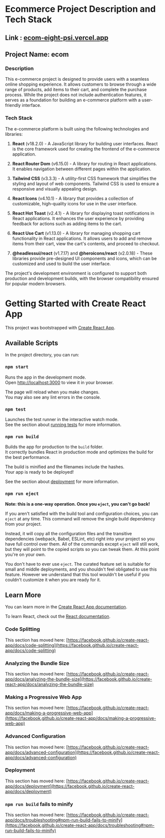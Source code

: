 # Ecommerce Project Description and Tech Stack

## Link : [ecom-eight-psi.vercel.app](https://ecom-eight-psi.vercel.app/)

## Project Name: ecom

### Description
This e-commerce project is designed to provide users with a seamless online shopping experience. It allows customers to browse through a wide range of products, add items to their cart, and complete the purchase process. While the project does not include authentication features, it serves as a foundation for building an e-commerce platform with a user-friendly interface.

### Tech Stack
The e-commerce platform is built using the following technologies and libraries:

1. **React** (v18.2.0) - A JavaScript library for building user interfaces. React is the core framework used for creating the frontend of the e-commerce application.

2. **React Router Dom** (v6.15.0) - A library for routing in React applications. It enables navigation between different pages within the application.

3. **Tailwind CSS** (v3.3.3) - A utility-first CSS framework that simplifies the styling and layout of web components. Tailwind CSS is used to ensure a responsive and visually appealing design.

4. **React Icons** (v4.10.1) - A library that provides a collection of customizable, high-quality icons for use in the user interface.

5. **React Hot Toast** (v2.4.1) - A library for displaying toast notifications in React applications. It enhances the user experience by providing feedback for actions such as adding items to the cart.

6. **React Use Cart** (v1.13.0) - A library for managing shopping cart functionality in React applications. It allows users to add and remove items from their cart, view the cart's contents, and proceed to checkout.

7. **@headlessui/react** (v1.7.17) and **@heroicons/react** (v2.0.18) - These libraries provide pre-designed UI components and icons, which can be customized and used to build the user interface.

The project's development environment is configured to support both production and development builds, with the browser compatibility ensured for popular modern browsers.




# Getting Started with Create React App

This project was bootstrapped with [Create React App](https://github.com/facebook/create-react-app).

## Available Scripts

In the project directory, you can run:

### `npm start`

Runs the app in the development mode.\
Open [http://localhost:3000](http://localhost:3000) to view it in your browser.

The page will reload when you make changes.\
You may also see any lint errors in the console.

### `npm test`

Launches the test runner in the interactive watch mode.\
See the section about [running tests](https://facebook.github.io/create-react-app/docs/running-tests) for more information.

### `npm run build`

Builds the app for production to the `build` folder.\
It correctly bundles React in production mode and optimizes the build for the best performance.

The build is minified and the filenames include the hashes.\
Your app is ready to be deployed!

See the section about [deployment](https://facebook.github.io/create-react-app/docs/deployment) for more information.

### `npm run eject`

**Note: this is a one-way operation. Once you `eject`, you can't go back!**

If you aren't satisfied with the build tool and configuration choices, you can `eject` at any time. This command will remove the single build dependency from your project.

Instead, it will copy all the configuration files and the transitive dependencies (webpack, Babel, ESLint, etc) right into your project so you have full control over them. All of the commands except `eject` will still work, but they will point to the copied scripts so you can tweak them. At this point you're on your own.

You don't have to ever use `eject`. The curated feature set is suitable for small and middle deployments, and you shouldn't feel obligated to use this feature. However we understand that this tool wouldn't be useful if you couldn't customize it when you are ready for it.

## Learn More

You can learn more in the [Create React App documentation](https://facebook.github.io/create-react-app/docs/getting-started).

To learn React, check out the [React documentation](https://reactjs.org/).

### Code Splitting

This section has moved here: [https://facebook.github.io/create-react-app/docs/code-splitting](https://facebook.github.io/create-react-app/docs/code-splitting)

### Analyzing the Bundle Size

This section has moved here: [https://facebook.github.io/create-react-app/docs/analyzing-the-bundle-size](https://facebook.github.io/create-react-app/docs/analyzing-the-bundle-size)

### Making a Progressive Web App

This section has moved here: [https://facebook.github.io/create-react-app/docs/making-a-progressive-web-app](https://facebook.github.io/create-react-app/docs/making-a-progressive-web-app)

### Advanced Configuration

This section has moved here: [https://facebook.github.io/create-react-app/docs/advanced-configuration](https://facebook.github.io/create-react-app/docs/advanced-configuration)

### Deployment

This section has moved here: [https://facebook.github.io/create-react-app/docs/deployment](https://facebook.github.io/create-react-app/docs/deployment)

### `npm run build` fails to minify

This section has moved here: [https://facebook.github.io/create-react-app/docs/troubleshooting#npm-run-build-fails-to-minify](https://facebook.github.io/create-react-app/docs/troubleshooting#npm-run-build-fails-to-minify)


